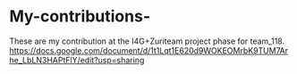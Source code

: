 # My-contributions-
These are my contribution at the I4G+Zuriteam project phase for team_118.
https://docs.google.com/document/d/1t1Lqt1E620d9WOKEOMrbK9TUM7Arhe_LbLN3HAPtFlY/edit?usp=sharing
